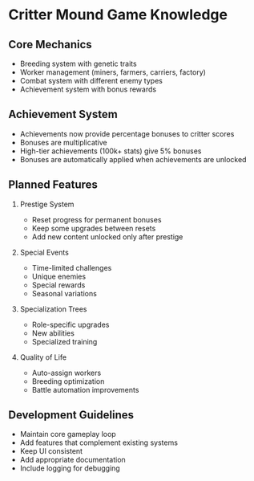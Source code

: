 # Critter Mound Game Knowledge

## Core Mechanics
- Breeding system with genetic traits
- Worker management (miners, farmers, carriers, factory)
- Combat system with different enemy types
- Achievement system with bonus rewards

## Achievement System
- Achievements now provide percentage bonuses to critter scores
- Bonuses are multiplicative
- High-tier achievements (100k+ stats) give 5% bonuses
- Bonuses are automatically applied when achievements are unlocked

## Planned Features
1. Prestige System
   - Reset progress for permanent bonuses
   - Keep some upgrades between resets
   - Add new content unlocked only after prestige

2. Special Events
   - Time-limited challenges
   - Unique enemies
   - Special rewards
   - Seasonal variations

3. Specialization Trees
   - Role-specific upgrades
   - New abilities
   - Specialized training

4. Quality of Life
   - Auto-assign workers
   - Breeding optimization
   - Battle automation improvements

## Development Guidelines
- Maintain core gameplay loop
- Add features that complement existing systems
- Keep UI consistent
- Add appropriate documentation
- Include logging for debugging
